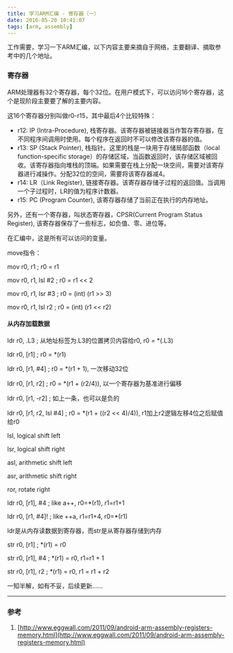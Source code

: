 ```yaml
---
title: 学习ARM汇编 - 寄存器（一）
date: 2016-05-20 10:41:07
tags: [arm, assembly]
---
```


工作需要，学习一下ARM汇编，以下内容主要来摘自于网络，主要翻译、摘取参考中的几个地址。

### 寄存器
ARM处理器有32个寄存器，每个32位。在用户模式下，可以访问16个寄存器，这个是现阶段主要要了解的主要内容。

这16个寄存器分别叫做r0-r15，其中最后4个比较特殊：
- r12: IP (Intra-Procedure), 栈寄存器。该寄存器被链接器当作暂存寄存器，在不同程序间调用时使用。每个程序在返回时不可以修改该寄存器的值。
- r13: SP (Stack Pointer), 栈指针。这里的栈是一块用于存储局部函数（local function-specific storage）的存储区域，当函数返回时，该存储区域被回收。该寄存器指向堆栈的顶端。如果需要在栈上分配一块空间，需要对该寄存器进行减操作。分配32位的空间，需要将该寄存器减4。
- r14: LR（Link Register), 链接寄存器。该寄存器存储子过程的返回值。当调用一个子过程时，LR的值为程序计数器。
- r15: PC (Program Counter), 该寄存器存储了当前正在执行的内存地址。

另外，还有一个寄存器，叫状态寄存器，CPSR(Current Program Status Register), 该寄存器保存了一些标志，如负值、零、进位等。

在汇编中，这是所有可以访问的变量。

move指令：

mov r0, r1                ; r0 = r1

mov r0, r1, lsl #2        ; r0 = r1 \<\< 2

mov r0, r1, lsr #3        ; r0 = (int) (r1 \>\> 3)

mov r0, r1, lsl r2        ; r0 = (int) (r1 \<\< r2)

#### 从内存加载数据
ldr r0, .L3               ; 从地址标签为.L3的位置拷贝内容给r0,  r0 = \*(.L3)

ldr r0, [r1]             ; r0 = \*(r1)

ldr r0, [r1, #4]         ; r0 = \*(r1 + 1), 一次移动32位

ldr r0, [r1, r2]         ; r0 = \*(r1 + (r2/4)), 以一个寄存器为基准进行偏移

ldr r0, [r1, -r2]        ; 如上一条，也可以是负的

ldr r0, [r1, r2, lsl #4] ; r0 = \*(r1 + ((r2 \<\< 4)/4)), r1加上r2逻辑左移4位之后赋值给r0

lsl,  logical shift left

lsr, logical shift right

asl, arithmetic shift left

asr, arithmetic shift right

ror, rotate right

ldr r0, [r1], #4         ; like a++,    r0=\*(r1), r1=r1+1

ldr r0, [r1, #4]!        ; like ++a,    r1=r1+4, r0=\*(r1)

ldr是从内存读数据到寄存器，而str是从寄存器存储到内存

str r0, [r1]             ; \*(r1) = r0

str r0, [r1], #4         ; \*(r1) = r0, r1=r1 + 1

str r0, [r1], r2         ; \*(r1) = r0, r1 = r1 + r2

一知半解，如有不妥，后续更新……












---- 
### 参考
1. [http://www.eggwall.com/2011/09/android-arm-assembly-registers-memory.html](http://www.eggwall.com/2011/09/android-arm-assembly-registers-memory.html)
